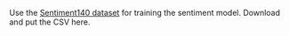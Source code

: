 Use the [Sentiment140 dataset](http://help.sentiment140.com/for-students/) for training the sentiment model. Download and put the CSV here.